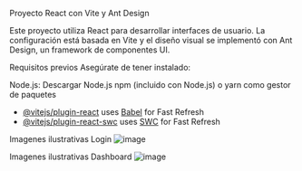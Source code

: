 Proyecto React con Vite y Ant Design

Este proyecto utiliza React para desarrollar interfaces de usuario. La configuración está basada en Vite y el diseño visual se implementó con Ant Design, un framework de componentes UI.

Requisitos previos
Asegúrate de tener instalado:

Node.js: Descargar Node.js
npm (incluido con Node.js) o yarn como gestor de paquetes

- [@vitejs/plugin-react](https://github.com/vitejs/vite-plugin-react/blob/main/packages/plugin-react/README.md) uses [Babel](https://babeljs.io/) for Fast Refresh
- [@vitejs/plugin-react-swc](https://github.com/vitejs/vite-plugin-react-swc) uses [SWC](https://swc.rs/) for Fast Refresh

Imagenes ilustrativas Login
![image](https://github.com/user-attachments/assets/fbab8df0-05af-49ee-b6bb-c7ab9305638d)

Imagenes ilustrativas Dashboard
![image](https://github.com/user-attachments/assets/b6db1dd8-253b-4fea-addb-6c40dfe82317)
